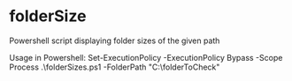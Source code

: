 # folderSize
Powershell script displaying folder sizes of the given path


Usage in Powershell:
Set-ExecutionPolicy -ExecutionPolicy Bypass -Scope Process
.\folderSizes.ps1 -FolderPath "C:\folderToCheck"
